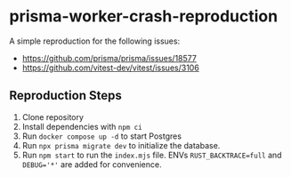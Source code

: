 # prisma-worker-crash-reproduction

A simple reproduction for the following issues:

- https://github.com/prisma/prisma/issues/18577
- https://github.com/vitest-dev/vitest/issues/3106

## Reproduction Steps

1. Clone repository
2. Install dependencies with `npm ci`
3. Run `docker compose up -d` to start Postgres
4. Run `npx prisma migrate dev` to initialize the database.
5. Run `npm start` to run the `index.mjs` file. ENVs `RUST_BACKTRACE=full` and `DEBUG='*'` are added for convenience.
